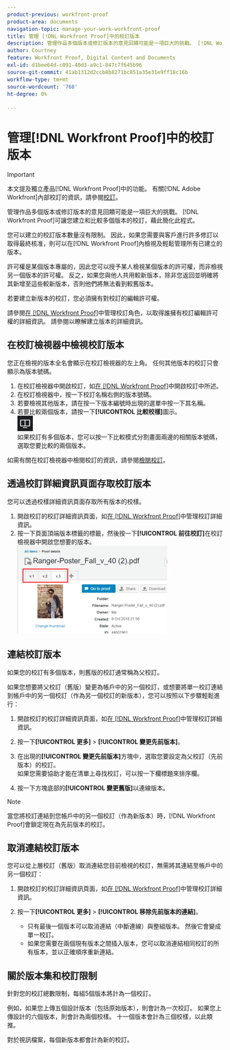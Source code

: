 ```yaml
---
product-previous: workfront-proof
product-area: documents
navigation-topic: manage-your-work-workfront-proof
title: 管理 [!DNL Workfront Proof]中的校訂版本
description: 管理作品多個版本或修訂版本的意見回饋可能是一項巨大的挑戰。 [!DNL Workfront Proof] 可讓您建立和比較多個版本的校訂，以簡化此程式。
author: Courtney
feature: Workfront Proof, Digital Content and Documents
exl-id: d1bee64d-c091-40d3-a9c1-847c7f645b96
source-git-commit: 41ab1312d2ccb8b8271bc851a35e31e9ff18c16b
workflow-type: tm+mt
source-wordcount: '768'
ht-degree: 0%

---
```


# 管理[!DNL Workfront Proof]中的校訂版本

>[!IMPORTANT]
>
>本文提及獨立產品[!DNL Workfront Proof]中的功能。 有關[!DNL Adobe Workfront]內部校訂的資訊，請參閱[校訂](../../../review-and-approve-work/proofing/proofing.md)。

管理作品多個版本或修訂版本的意見回饋可能是一項巨大的挑戰。 [!DNL Workfront Proof]可讓您建立和比較多個版本的校訂，藉此簡化此程式。

您可以建立的校訂版本數量沒有限制。 因此，如果您需要與客戶進行許多修訂以取得最終核准，則可以在[!DNL Workfront Proof]內檢視及輕鬆管理所有已建立的版本。

許可權是某個版本專屬的，因此您可以授予某人檢視某個版本的許可權，而非檢視另一個版本的許可權。 反之，如果您與他人共用較新版本，除非您返回並明確將其新增至這些較新版本，否則他們將無法看到較舊版本。

若要建立新版本的校訂，您必須擁有對校訂的編輯許可權。

請參閱[在 [!DNL Workfront Proof]](../../../workfront-proof/wp-work-proofsfiles/share-proofs-and-files/manage-proof-roles.md)中管理校訂角色，以取得誰擁有校訂編輯許可權的詳細資訊。 請參閱以瞭解建立版本的詳細資訊。

## 在校訂檢視器中檢視校訂版本

您正在檢視的版本全名會顯示在校訂檢視器的左上角。 任何其他版本的校訂只會顯示為版本號碼。

1. 在校訂檢視器中開啟校訂，如[在 [!DNL Workfront Proof]](../../../workfront-proof/wp-work-proofsfiles/review-proofs-wpv/open-proof.md)中開啟校訂中所述。
1. 在校訂檢視器中，按一下校訂名稱右側的版本號碼。
1. 若要檢視其他版本，請在按一下版本編號時出現的選單中按一下其名稱。
1. 若要比較兩個版本，請按一下&#x200B;**[!UICONTROL 比較校樣]**&#x200B;圖示。\
   ![Compare_Proofs_button.png](assets/compare-proofs-button.png)\
   如果校訂有多個版本，您可以按一下比較模式分割畫面兩邊的相關版本號碼，選取您要比較的兩個版本。

如需有關在校訂檢視器中檢閱校訂的資訊，請參閱[檢閱校訂](../../../review-and-approve-work/proofing/reviewing-proofs-within-workfront/review-a-proof/review-a-proof.md)。

## 透過校訂詳細資訊頁面存取校訂版本

您可以透過校樣詳細資訊頁面存取所有版本的校樣。

1. 開啟校訂的校訂詳細資訊頁面，如[在 [!DNL Workfront Proof]](../../../workfront-proof/wp-work-proofsfiles/manage-your-work/manage-proof-details.md)中管理校訂詳細資訊。
1. 按一下頁面頂端版本標籤的標籤，然後按一下&#x200B;**[!UICONTROL 前往校訂]**&#x200B;在校訂檢視器中開啟您想要的版本。\
   ![Version_tabs_on_Proof_Details_page.png](assets/version-tabs-on-proof-details-page-350x205.png)

## 連結校訂版本

如果您的校訂有多個版本，則舊版的校訂通常稱為父校訂。

如果您想要將父校訂（舊版）變更為帳戶中的另一個校訂，或想要將單一校訂連結到帳戶中的另一個校訂（作為另一個校訂的新版本），您可以按照以下步驟輕鬆進行：

1. 開啟校訂的校訂詳細資訊頁面，如[在 [!DNL Workfront Proof]](../../../workfront-proof/wp-work-proofsfiles/manage-your-work/manage-proof-details.md)中管理校訂詳細資訊。
1. 按一下&#x200B;**[!UICONTROL 更多]** > **[!UICONTROL 變更先前版本]**。

1. 在出現的&#x200B;**[!UICONTROL 變更先前版本]**&#x200B;方塊中，選取您要設定為父校訂（先前版本）的校訂。\
   如果您需要協助才能在清單上尋找校訂，可以按一下欄標題來排序欄。

1. 按一下方塊底部的&#x200B;**[!UICONTROL 變更舊版]**&#x200B;以連線版本。

>[!NOTE]
>
>當您將校訂連結到您帳戶中的另一個校訂（作為新版本）時，[!DNL Workfront Proof]會鎖定現在為先前版本的校訂。

## 取消連結校訂版本

您可以從上層校訂（舊版）取消連結您目前檢視的校訂，無需將其連結至帳戶中的另一個校訂：

1. 開啟校訂的校訂詳細資訊頁面，如[在 [!DNL Workfront Proof]](../../../workfront-proof/wp-work-proofsfiles/manage-your-work/manage-proof-details.md)中管理校訂詳細資訊。
1. 按一下&#x200B;**[!UICONTROL 更多]** > **[!UICONTROL 移除先前版本的連結]**。

   * 只有最後一個版本可以取消連結（中斷連線）與整組版本。 然後它會變成單一校訂。
   * 如果您需要在兩個現有版本之間插入版本，您可以取消連結相同校訂的所有版本，並以正確順序重新連結。

## 關於版本集和校訂限制

針對您的校訂總數限制，每組5個版本將計為一個校訂。

例如，如果您上傳五個設計版本（包括原始版本），則會計為一次校訂。 如果您上傳設計的六個版本，則會計為兩個校樣。 十一個版本會計為三個校樣，以此類推。

對於視訊檔案，每個新版本都會計為新的校訂。
